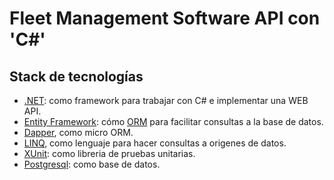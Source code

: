 # Fleet Management Software API con 'C#'

## Stack de tecnologías

* [.NET](https://dotnet.microsoft.com/es-es/learn):
  como framework para trabajar con C# e implementar una WEB API.
* [Entity Framework](https://learn.microsoft.com/es-es/ef/): cómo
  [ORM](https://en.wikipedia.org/wiki/Object%E2%80%93relational_mapping)
  para facilitar consultas a la base de datos.
* [Dapper](https://www.learndapper.com/), como micro ORM.
* [LINQ](https://learn.microsoft.com/es-es/dotnet/csharp/linq/), como lenguaje
para hacer consultas a origenes de datos.
* [XUnit](https://xunit.net/): como libreria de pruebas unitarias.
* [Postgresql](https://www.postgresql.org/): como base de datos.
